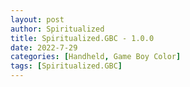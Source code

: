 ```yaml
---
layout: post
author: Spiritualized
title: Spiritualized.GBC - 1.0.0
date: 2022-7-29
categories: [Handheld, Game Boy Color]
tags: [Spiritualized.GBC]
---
```


